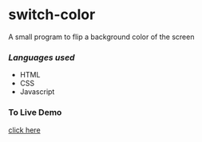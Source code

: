 # switch-color
A small program to flip a background color of the screen

### *Languages used*
- HTML
- CSS
- Javascript

### __To Live Demo__
[click here](https://aswinisankar.github.io/switch-color/)
